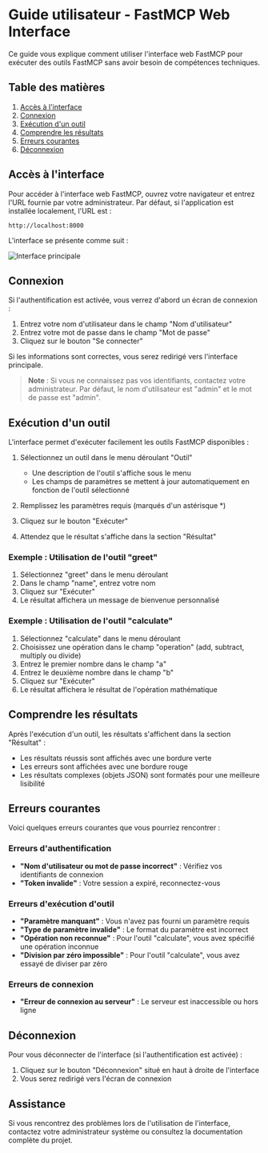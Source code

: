# Guide utilisateur - FastMCP Web Interface

Ce guide vous explique comment utiliser l'interface web FastMCP pour exécuter des outils FastMCP sans avoir besoin de compétences techniques.

## Table des matières

1. [Accès à l'interface](#accès-à-linterface)
2. [Connexion](#connexion)
3. [Exécution d'un outil](#exécution-dun-outil)
4. [Comprendre les résultats](#comprendre-les-résultats)
5. [Erreurs courantes](#erreurs-courantes)
6. [Déconnexion](#déconnexion)

## Accès à l'interface

Pour accéder à l'interface web FastMCP, ouvrez votre navigateur et entrez l'URL fournie par votre administrateur. Par défaut, si l'application est installée localement, l'URL est :

```
http://localhost:8000
```

L'interface se présente comme suit :

![Interface principale](interface_principale.png)

## Connexion

Si l'authentification est activée, vous verrez d'abord un écran de connexion :

1. Entrez votre nom d'utilisateur dans le champ "Nom d'utilisateur"
2. Entrez votre mot de passe dans le champ "Mot de passe"
3. Cliquez sur le bouton "Se connecter"

Si les informations sont correctes, vous serez redirigé vers l'interface principale.

> **Note** : Si vous ne connaissez pas vos identifiants, contactez votre administrateur. Par défaut, le nom d'utilisateur est "admin" et le mot de passe est "admin".

## Exécution d'un outil

L'interface permet d'exécuter facilement les outils FastMCP disponibles :

1. Sélectionnez un outil dans le menu déroulant "Outil"
   - Une description de l'outil s'affiche sous le menu
   - Les champs de paramètres se mettent à jour automatiquement en fonction de l'outil sélectionné

2. Remplissez les paramètres requis (marqués d'un astérisque *)

3. Cliquez sur le bouton "Exécuter"

4. Attendez que le résultat s'affiche dans la section "Résultat"

### Exemple : Utilisation de l'outil "greet"

1. Sélectionnez "greet" dans le menu déroulant
2. Dans le champ "name", entrez votre nom
3. Cliquez sur "Exécuter"
4. Le résultat affichera un message de bienvenue personnalisé

### Exemple : Utilisation de l'outil "calculate"

1. Sélectionnez "calculate" dans le menu déroulant
2. Choisissez une opération dans le champ "operation" (add, subtract, multiply ou divide)
3. Entrez le premier nombre dans le champ "a"
4. Entrez le deuxième nombre dans le champ "b"
5. Cliquez sur "Exécuter"
6. Le résultat affichera le résultat de l'opération mathématique

## Comprendre les résultats

Après l'exécution d'un outil, les résultats s'affichent dans la section "Résultat" :

- Les résultats réussis sont affichés avec une bordure verte
- Les erreurs sont affichées avec une bordure rouge
- Les résultats complexes (objets JSON) sont formatés pour une meilleure lisibilité

## Erreurs courantes

Voici quelques erreurs courantes que vous pourriez rencontrer :

### Erreurs d'authentification

- **"Nom d'utilisateur ou mot de passe incorrect"** : Vérifiez vos identifiants de connexion
- **"Token invalide"** : Votre session a expiré, reconnectez-vous

### Erreurs d'exécution d'outil

- **"Paramètre manquant"** : Vous n'avez pas fourni un paramètre requis
- **"Type de paramètre invalide"** : Le format du paramètre est incorrect
- **"Opération non reconnue"** : Pour l'outil "calculate", vous avez spécifié une opération inconnue
- **"Division par zéro impossible"** : Pour l'outil "calculate", vous avez essayé de diviser par zéro

### Erreurs de connexion

- **"Erreur de connexion au serveur"** : Le serveur est inaccessible ou hors ligne

## Déconnexion

Pour vous déconnecter de l'interface (si l'authentification est activée) :

1. Cliquez sur le bouton "Déconnexion" situé en haut à droite de l'interface
2. Vous serez redirigé vers l'écran de connexion

## Assistance

Si vous rencontrez des problèmes lors de l'utilisation de l'interface, contactez votre administrateur système ou consultez la documentation complète du projet.